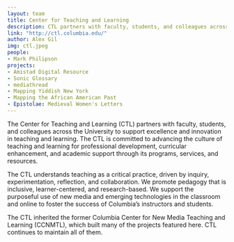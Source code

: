 ```yaml
---
layout: team
title: Center for Teaching and Learning
description: CTL partners with faculty, students, and colleagues across the University to support excellence and innovation in teaching and learning.
link: "http://ctl.columbia.edu/" 
author: Alex Gil
img: ctl.jpeg
people:
- Mark Philipson
projects:
- Amistad Digital Resource
- Sonic Glossary
- mediathread
- Mapping Yiddish New York
- Mapping the African American Past
- Epistolae: Medieval Women's Letters
---
```


The Center for Teaching and Learning (CTL) partners with faculty, students, and colleagues across the University to support excellence and innovation in teaching and learning. The CTL is committed to advancing the culture of teaching and learning for professional development, curricular enhancement, and academic support through its programs, services, and resources.

The CTL understands teaching as a critical practice, driven by inquiry, experimentation, reflection, and collaboration. We promote pedagogy that is inclusive, learner-centered, and research-based. We support the purposeful use of new media and emerging technologies in the classroom and online to foster the success of Columbia’s instructors and students.

The CTL inherited the former Columbia Center for New Media Teaching and Learning (CCNMTL), which built many of the projects featured here. CTL continues to maintain all of them.